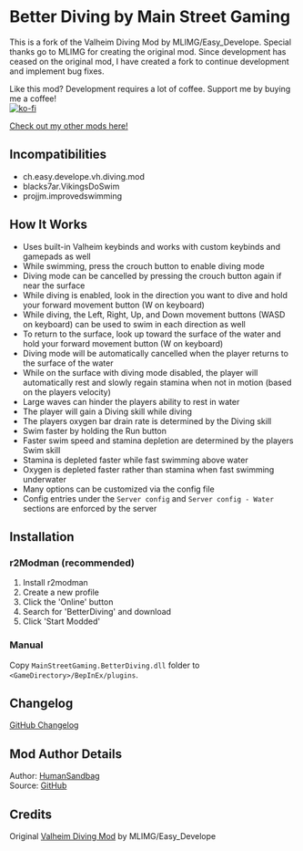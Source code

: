# Better Diving by Main Street Gaming
This is a fork of the Valheim Diving Mod by MLIMG/Easy_Develope. Special thanks go to MLIMG for creating the original mod. Since development has ceased on the original mod, I have created a fork to continue development and implement bug fixes. 

Like this mod? Development requires a lot of coffee. Support me by buying me a coffee!  
[![ko-fi](https://storage.ko-fi.com/cdn/kofi1.png)](https://ko-fi.com/Z8Z6IHWJT)

[Check out my other mods here!](https://valheim.thunderstore.io/package/MainStreetGaming/)

## Incompatibilities
- ch.easy.develope.vh.diving.mod
- blacks7ar.VikingsDoSwim
- projjm.improvedswimming

## How It Works
- Uses built-in Valheim keybinds and works with custom keybinds and gamepads as well
- While swimming, press the crouch button to enable diving mode
- Diving mode can be cancelled by pressing the crouch button again if near the surface
- While diving is enabled, look in the direction you want to dive and hold your forward movement button (W on keyboard)
- While diving, the Left, Right, Up, and Down movement buttons (WASD on keyboard) can be used to swim in each direction as well
- To return to the surface, look up toward the surface of the water and hold your forward movement button (W on keyboard)
- Diving mode will be automatically cancelled when the player returns to the surface of the water
- While on the surface with diving mode disabled, the player will automatically rest and slowly regain stamina when not in motion (based on the players velocity)
- Large waves can hinder the players ability to rest in water
- The player will gain a Diving skill while diving
- The players oxygen bar drain rate is determined by the Diving skill
- Swim faster by holding the Run button
- Faster swim speed and stamina depletion are determined by the players Swim skill
- Stamina is depleted faster while fast swimming above water
- Oxygen is depleted faster rather than stamina when fast swimming underwater
- Many options can be customized via the config file
- Config entries under the `Server config` and `Server config - Water` sections are enforced by the server

## Installation

### r2Modman (recommended)
1. Install r2modman
2. Create a new profile
3. Click the 'Online' button
4. Search for 'BetterDiving' and download
5. Click 'Start Modded'

### Manual
Copy `MainStreetGaming.BetterDiving.dll` folder to `<GameDirectory>/BepInEx/plugins`.

## Changelog
[GitHub Changelog](https://github.com/humansandbag/Valheim-Better-Diving-Mod/blob/main/CHANGELOG.md)

## Mod Author Details
Author: [HumanSandbag](https://github.com/humansandbag)  
Source: [GitHub](https://github.com/humansandbag/Valheim-Better-Diving-Mod)

## Credits
Original [Valheim Diving Mod](https://valheim.thunderstore.io/package/Easy_Develope/Valheim_Diving_Mod/) by MLIMG/Easy_Develope
